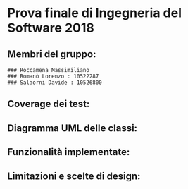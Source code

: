 # Prova finale di Ingegneria del Software 2018 
 
## Membri del gruppo:

	### Roccamena Massimiliano 
	### Romanò Lorenzo : 10522287
	### Salaorni Davide : 10526800
	
## Coverage dei test:





## Diagramma UML delle classi:




## Funzionalità implementate: 



## Limitazioni e scelte di design:  
